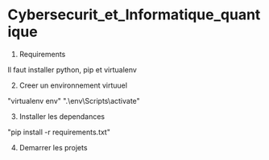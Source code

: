 # Cybersecurit_et_Informatique_quantique

1. Requirements

Il faut installer python, pip et virtualenv

2. Creer un environnement virtuuel

"virtualenv env"
".\env\Scripts\activate"

3. Installer les dependances

"pip install -r requirements.txt"

4. Demarrer les projets
